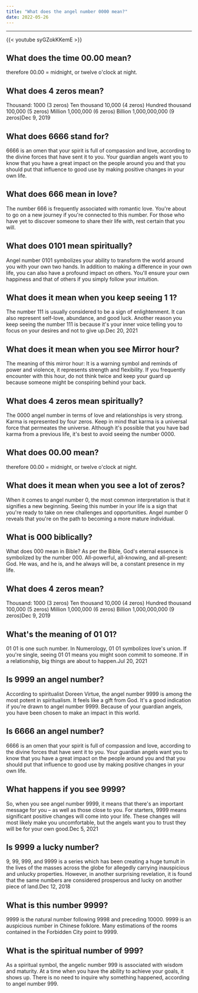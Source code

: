 ```yaml
---
title: "What does the angel number 0000 mean?"
date: 2022-05-26
---
```


---
{{< youtube syGZokKKemE >}}
## What does the time 00.00 mean?
therefore 00.00 = midnight, or twelve o'clock at night.

## What does 4 zeros mean?
Thousand: 1000 (3 zeros) Ten thousand 10,000 (4 zeros) Hundred thousand 100,000 (5 zeros) Million 1,000,000 (6 zeros) Billion 1,000,000,000 (9 zeros)Dec 9, 2019

## What does 6666 stand for?
6666 is an omen that your spirit is full of compassion and love, according to the divine forces that have sent it to you. Your guardian angels want you to know that you have a great impact on the people around you and that you should put that influence to good use by making positive changes in your own life.

## What does 666 mean in love?
The number 666 is frequently associated with romantic love. You're about to go on a new journey if you're connected to this number. For those who have yet to discover someone to share their life with, rest certain that you will.

## What does 0101 mean spiritually?
Angel number 0101 symbolizes your ability to transform the world around you with your own two hands. In addition to making a difference in your own life, you can also have a profound impact on others. You'll ensure your own happiness and that of others if you simply follow your intuition.

## What does it mean when you keep seeing 1 1?
The number 111 is usually considered to be a sign of enlightenment. It can also represent self-love, abundance, and good luck. Another reason you keep seeing the number 111 is because it's your inner voice telling you to focus on your desires and not to give up.Dec 20, 2021

## What does it mean when you see Mirror hour?
The meaning of this mirror hour: It is a warning symbol and reminds of power and violence, it represents strength and flexibility. If you frequently encounter with this hour, do not think twice and keep your guard up because someone might be conspiring behind your back.

## What does 4 zeros mean spiritually?
The 0000 angel number in terms of love and relationships is very strong. Karma is represented by four zeros. Keep in mind that karma is a universal force that permeates the universe. Although it's possible that you have bad karma from a previous life, it's best to avoid seeing the number 0000.

## What does 00.00 mean?
therefore 00.00 = midnight, or twelve o'clock at night.

## What does it mean when you see a lot of zeros?
When it comes to angel number 0, the most common interpretation is that it signifies a new beginning. Seeing this number in your life is a sign that you're ready to take on new challenges and opportunities. Angel number 0 reveals that you're on the path to becoming a more mature individual.

## What is 000 biblically?
What does 000 mean in Bible? As per the Bible, God's eternal essence is symbolized by the number 000. All-powerful, all-knowing, and all-present: God. He was, and he is, and he always will be, a constant presence in my life.

## What does 4 zeros mean?
Thousand: 1000 (3 zeros) Ten thousand 10,000 (4 zeros) Hundred thousand 100,000 (5 zeros) Million 1,000,000 (6 zeros) Billion 1,000,000,000 (9 zeros)Dec 9, 2019

## What's the meaning of 01 01?
01 01 is one such number. In Numerology, 01 01 symbolizes love's union. If you're single, seeing 01 01 means you might soon commit to someone. If in a relationship, big things are about to happen.Jul 20, 2021

## Is 9999 an angel number?
According to spiritualist Doreen Virtue, the angel number 9999 is among the most potent in spiritualism. It feels like a gift from God. It's a good indication if you're drawn to angel number 9999. Because of your guardian angels, you have been chosen to make an impact in this world.

## Is 6666 an angel number?
6666 is an omen that your spirit is full of compassion and love, according to the divine forces that have sent it to you. Your guardian angels want you to know that you have a great impact on the people around you and that you should put that influence to good use by making positive changes in your own life.

## What happens if you see 9999?
So, when you see angel number 9999, it means that there's an important message for you – as well as those close to you. For starters, 9999 means significant positive changes will come into your life. These changes will most likely make you uncomfortable, but the angels want you to trust they will be for your own good.Dec 5, 2021

## Is 9999 a lucky number?
9, 99, 999, and 9999 is a series which has been creating a huge tumult in the lives of the masses across the globe for allegedly carrying inauspicious and unlucky properties. However, in another surprising revelation, it is found that the same numbers are considered prosperous and lucky on another piece of land.Dec 12, 2018

## What is this number 9999?
9999 is the natural number following 9998 and preceding 10000. 9999 is an auspicious number in Chinese folklore. Many estimations of the rooms contained in the Forbidden City point to 9999.

## What is the spiritual number of 999?
As a spiritual symbol, the angelic number 999 is associated with wisdom and maturity. At a time when you have the ability to achieve your goals, it shows up. There is no need to inquire why something happened, according to angel number 999.

